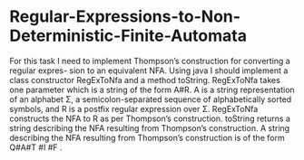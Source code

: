 # Regular-Expressions-to-Non-Deterministic-Finite-Automata
For this task I need to implement Thompson’s construction for converting a regular expres- sion to an equivalent NFA.
Using java I should implement a class constructor RegExToNfa and a method toString.
RegExToNfa takes one parameter which is a string of the form A#R. A is a string representation of an alphabet Σ, a semicolon-separated sequence of alphabetically sorted symbols, and R is a postfix regular expression over Σ. RegExToNfa constructs the NFA to R as per Thompson’s construction.
toString returns a string describing the NFA resulting from Thompson’s construction. A string describing the NFA resulting from Thompson’s construction is of the form Q#A#T #I #F .

